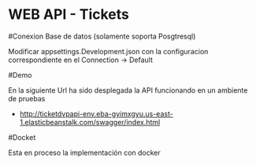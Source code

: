 # WEB API - Tickets

#Conexion Base de datos (solamente soporta Posgtresql)

Modificar appsettings.Development.json con la configuracion correspondiente en el Connection -> Default

#Demo

En la siguiente Url ha sido desplegada la API funcionando en un ambiente de pruebas

* http://ticketdvpapi-env.eba-gyimxgyu.us-east-1.elasticbeanstalk.com/swagger/index.html

#Docket

Esta en proceso la implementación con docker
